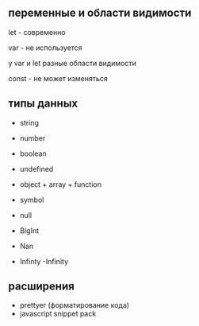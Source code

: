 ## переменные и области видимости
let - современно

var - не используется

у var и let разные области видимости

const - не может изменяться 
## типы данных
- string
- number
- boolean
- undefined
- object + array + function
- symbol
- null
- BigInt

- Nan
- Infinty -Infinity

## расширения

- prettyer (форматирование кода)
- javascript snippet pack